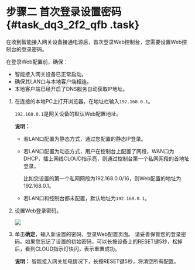 # 步骤二 首次登录设置密码 {#task_dq3_2f2_qfb .task}

在收到智能接入网关设备接通电源后，首次登录Web控制台，您需要设置Web控制台的登录密码。

在登录Web配置前，确保：

-   智能接入网关设备已正常启动。
-   确保其LAN口与本地客户端相连。
-   本地客户端已经开启了DNS服务自动获取IP地址。

1.  在连接的本地PC上打开浏览器，在地址栏输入`192.168.0.1`。 

    `192.168.0.1`是网关设备的默认Web配置地址。

    **说明：** 

    -   若LAN口配置为静态方式，通过您配置的静态IP登录。
    -   若LAN口配置为动态方式，用户在控制台上配置了网段，WAN口为DHCP，插上网线CLOUD指示亮，则通过控制台第一个私网网段的首地址登录。

        比如您设置的第一个私网网段为192.168.0.0/16，则Web配置的地址为192.168.0.1。

    -   若LAN口和控制台都未配置，默认地址为`192.168.0.1`。
2.  设置Web登录密码。 

    ![](http://static-aliyun-doc.oss-cn-hangzhou.aliyuncs.com/assets/img/40490/154103528121180_zh-CN.png)

3.  单击**确定**，输入新设置的密码，登录Web配置页面。 请妥善保管您的登录密码。如果您忘记了设置的初始密码，可以长按设备上的RESET键5秒，松掉后，看到CLOUD指示灯快闪，表示重置成功。

    **说明：** 智能接入网关加电情况下，长按RESET键5秒，将清空所有配置。


